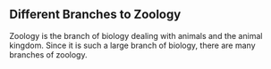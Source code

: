 ## Different Branches to Zoology

Zoology is the branch of biology dealing with animals and the animal kingdom.  Since it is such a large branch of biology, there are many branches of zoology.


